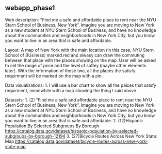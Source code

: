 ## webapp_phase1

Web description: 
    “Find me a safe and affordable place to rent near the NYU Stern School of 
    Business, New York”. Imagine you are moving to New York as a new student at 
    NYU Stern School of Business, and have no knowledge about the communities and 
    neighborhoods in New York City, but you know you want to live in an area that 
    is safe and affordable.

Layout: 
    A map of New York with the main location (in this case, NYU Stern School of 
    BUsiness) marked red and alwasy can draw the commuting between that place
    with the places showing on the map. User will be asked to set the range of 
    price and the level of saftey (maybe other elements later). With the information of these two, all the 
    places the satisfy requirment will be marked on the map with a pin. 

Data visualizations:
    1. I will use a bar chart to show all the palces that satsfy requirment, 
    meanwhile with a map showing the thing I said above

Datasets:
    1. (2) “Find me a safe and affordable place to rent near the NYU Stern School of Business, New York”. Imagine you are moving to New York as a new student at NYU Stern School of Business, and have no knowledge about the communities and neighborhoods in New York City, but you know you want to live in an area that is safe and affordable.
    2. (12)Hispanic Population By Selected Subgroups By Borough https://catalog.data.gov/dataset/hispanic-population-by-selected-subgroups-by-borough-12194
    3. (27)Bicycle Routes Across New York State: Map https://catalog.data.gov/dataset/bicycle-routes-across-new-york-state-map
    


